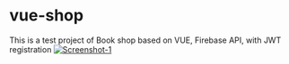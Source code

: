 #  vue-shop

This is a test project of Book shop based on VUE, Firebase API, with JWT registration 
<a href="https://ibb.co/VMm5fn9"><img src="https://i.ibb.co/TPLd9j2/Screenshot-1.png" alt="Screenshot-1" border="0" /></a>
